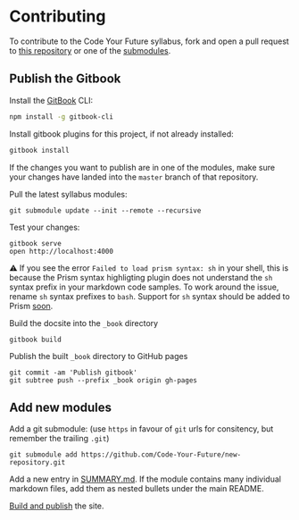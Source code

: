 # Contributing

To contribute to the Code Your Future syllabus, fork and open a pull request to
[this repository](https://github.com/code-your-future/syllabus) or one of the
[submodules](https://github.com/code-your-future/syllabus).

## Publish the Gitbook

Install the [GitBook](https://github.com/GitbookIO/gitbook) CLI:
```bash
npm install -g gitbook-cli
```

Install gitbook plugins for this project, if not already installed:
```bash
gitbook install
```

If the changes you want to publish are in one of the modules, make sure your
changes have landed into the `master` branch of that repository.

Pull the latest syllabus modules:
```
git submodule update --init --remote --recursive
```

Test your changes:
```
gitbook serve
open http://localhost:4000
```

⚠️ If you see the error `Failed to load prism syntax: sh` in your shell, this is because the Prism syntax highligting plugin does not understand the `sh` syntax prefix in your markdown code samples. To work around the issue, rename `sh` syntax prefixes to `bash`. Support for `sh` syntax should be added to Prism [soon](https://github.com/gaearon/gitbook-plugin-prism/pull/19).

Build the docsite into the `_book` directory
```
gitbook build
```

Publish the built `_book` directory to GitHub pages
```
git commit -am 'Publish gitbook'
git subtree push --prefix _book origin gh-pages
```

## Add new modules

Add a git submodule: (use `https` in favour of `git` urls for consitency, but remember the trailing `.git`)
```
git submodule add https://github.com/Code-Your-Future/new-repository.git
```

Add a new entry in [SUMMARY.md](https://github.com/Code-Your-Future/syllabus/blob/master/SUMMARY.md).
If the module contains many individual markdown files, add them as nested bullets under the main README.

[Build and publish](#publish-the-gitbook) the site.
